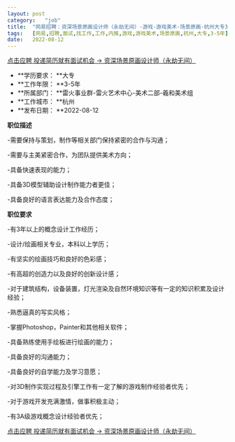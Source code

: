 ```yaml
---
layout:	post
category:	"job"
title:	"网易招聘：资深场景原画设计师（永劫无间）-游戏-游戏美术-场景原画-杭州大专3-5年"
tags:	[网易,招聘,面试,找工作,工作,内推,游戏,游戏美术,场景原画,杭州,大专,3-5年]
date:	2022-08-12
---
```


[点击应聘 投递简历就有面试机会 ->  资深场景原画设计师（永劫无间）](http://mobile.bole.netease.com/bole/boleDetail?id=42287&employeeId=346f03c3cda5f04c&key=all)



- **学历要求： **大专
- **工作年限： **3-5年
- **所属部门： **雷火事业群-雷火艺术中心-美术二部-羲和美术组
- **工作城市： **杭州
- **发布日期： **2022-08-12



**职位描述**

-需要保持与策划，制作等相关部门保持紧密的合作与沟通；

-需要与主美紧密合作，为团队提供美术方向；

-具备快速表现的能力；

-具备3D模型辅助设计制作能力者更佳；

-具备良好的语言表达能力及合作态度；



**职位要求**

-有3年以上的概念设计工作经历；

-设计/绘画相关专业，本科以上学历；

-有坚实的绘画技巧和良好的色彩感；

-有高超的创造力以及良好的创新设计感；

-对于建筑结构，设备装置，灯光渲染及自然环境知识等有一定的知识积累及设计经验；

-熟悉逼真的写实风格；

-掌握Photoshop，Painter和其他相关软件；

-具备熟练使用手绘板进行绘画的能力；

-具备良好的沟通能力；

-具备良好的自学能力及学习意愿；

-对3D制作实现过程及引擎工作有一定了解的游戏制作经验者优先；

-对于游戏开发充满激情，做事积极主动；

-有3A级游戏概念设计经验者优先；



[点击应聘 投递简历就有面试机会 ->  资深场景原画设计师（永劫无间）](http://mobile.bole.netease.com/bole/boleDetail?id=42287&employeeId=346f03c3cda5f04c&key=all)